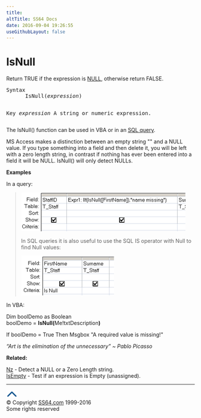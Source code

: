 ```yaml
---
title:
altTitle: SS64 Docs
date: 2016-09-04 19:26:55
useGithubLayout: false
---
```

<!-- #BeginLibraryItem "/Library/head_access.lbi" --><!-- #EndLibraryItem --><h1>IsNull</h1>
<p>  Return  TRUE if the expression is <a href="syntax-null.html">NULL</a>, otherwise return FALSE.</p>
<pre>Syntax
      IsNull(<i>expression</i>)

Key
   <i>expression</i>    A string or numeric expression.</pre>
<p>The IsNull() function can be used in VBA or in an <a href="syntax-functions.html">SQL query</a>.</p>
<p>MS Access makes a distinction between an empty string "" and a NULL value. If you type something into a field and then delete it, you will be left with a zero length string, in contrast if nothing has ever been entered into a field it will be NULL. IsNull() will only detect NULLs. </p>
<p><b>Examples</b></p>
<p>In a query:</p>
<blockquote>
<p><img src="isnull.png" width="439" height="104" alt="IsNull"></p>
<p>In SQL queries  it is also useful to use the SQL <span class="code">IS</span> operator with <span class="code">Null</span> to find Null values:</p>
<p><img src="null.png" width="248" height="106" alt="Is NULL"></p>
</blockquote>
<p>In VBA:</p>
<p><span class="code">Dim boolDemo as Boolean<br>
boolDemo = <b>IsNull(</b>Me!txtDescription<b>)</b><br>

If boolDemo = True Then Msgbox "A required value is missing!"</span></p>
<p class="quote"><i>“Art is the elimination of the unnecessary” ~ Pablo Picasso</i></p>
<p><b>Related:</b></p>
<p><a href="nz.html">Nz</a> - Detect a NULL or   a Zero Length string.<br>
<a href="isempty.html">IsEmpty</a> - Test if an expression is Empty (unassigned).</p>
<!-- #BeginLibraryItem "/Library/foot_access.lbi" --><p>
<!-- access -->

<hr>
<div id="bl" class="footer"><a href="isnull.html#"><img src="../images/top.png" width="30" height="22" alt="Back to the Top"></a></div>
<div id="br" class="footer, tagline">© Copyright <a href="http://ss64.com/">SS64.com</a> 1999-2016<br>
Some rights reserved</div><!-- #EndLibraryItem -->

